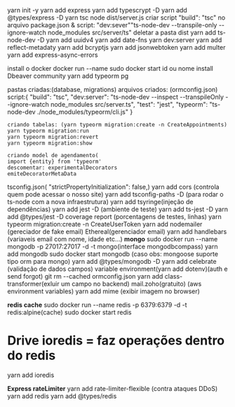 yarn init -y
yarn add express
yarn add typescrypt -D
yarn add @types/express -D
yarn tsc
node dist/server.js
criar script "build": "tsc" no arquivo package.json & 
script: "dev:sever""ts-node-dev --transpile-only --ignore-watch node_modules src/server/ts" 
deletar a pasta dist
yarn add ts-node-dev -D
yarn add uuidv4
yarn add date-fns
yarn dev:server
yarn add reflect-metadaty
yarn add bcryptjs
yarn add jsonwebtoken
yarn add multer
yarn add express-async-errors



install o docker
docker run --name
sudo docker start id ou nome
install Dbeaver community
yarn add typeorm pg

pastas criadas:(database, migrations)
arquivos criados: (ormconfig.json)
script:{
   "build": "tsc",
    "dev:server": "ts-node-dev --inspect --transpileOnly --ignore-watch node_modules src/server.ts",
    "test": "jest",
    "typeorm": "ts-node-dev ./node_modules/typeorm/cli.js"
     }


    criando tabelas: (yarn typeorm migration:create -n CreateAppointments)
    yarn typeorm migration:run
    yarn typeorm migration:revert
    yarn typeorm migration:show

    criando model de agendamento(
    import {entity} from 'typeorm'
    descomentar: experimentalDecorators
    emiteDecoratorMetaData

tsconfig.json( "strictPropertyInitialization": false,)
yarn add cors (controla quem pode acessar o nosso site)
yarn add tsconfig-paths -D (para rodar o ts-node com a nova infraestrutura)
yarn add tsyringe(injeção de dependências)
yarn add jest -D (ambiente de teste)
yarn add ts-jest -D
yarn add @types/jest -D
coverage report (porcentagens de testes, linhas)
yarn typeorm migration:create -n CreateUserToken
yarn add nodemailer (gereciador de fake email)
Ethereal(gerenciador email)
yarn add handlebars (variaveis email com nome, idade etc...)
**mongo**
sudo docker run --name mongodb -p 27017:27017 -d -t mongo(interface mongodbcompass)
yarn add mongodb
sudo docker start mongodb
(caso obs: mongoose suporte tipo orm para mongo)
yarn add @types/mongodb -D
yarn add celebrate (validação de dados campos)
variable environment(yarn add dotenv)(auth e send forgot)
git rm --cached ormconfig.json
yarn add class-transformer(exluir um campo no backend)
mail.zoho(gratuito)
(aws environment variables)
yarn add mime (exibir imagem no browser)

**redis cache**
sudo docker run --name redis -p 6379:6379 -d -t redis:alpine(cache)
sudo docker start redis
# Drive ioredis = faz operações dentro do redis
yarn add ioredis 

**Express rateLimiter**
yarn add rate-limiter-flexible (contra ataques DDoS)
yarn add redis 
yarn add @types/redis